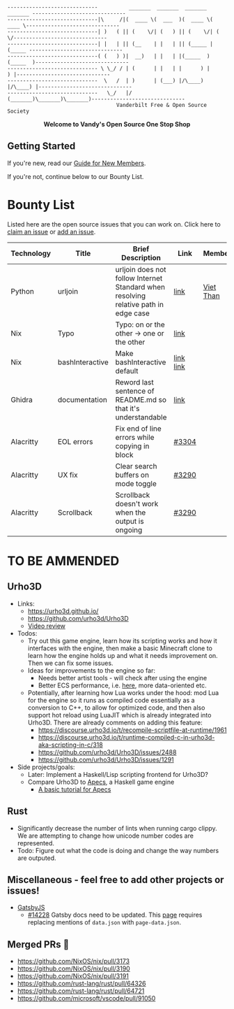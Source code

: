 ````
-----------------------------          _______  _______  _______  _______ ------------------------------
-----------------------------|\     /|(  ____ \(  ___  )(  ____ \(  ____ \------------------------------
-----------------------------| )   ( || (    \/| (   ) || (    \/| (    \/------------------------------
-----------------------------| |   | || (__    | |   | || (_____ | (_____ ------------------------------
-----------------------------( (   ) )|  __)   | |   | |(_____  )(_____  )------------------------------
----------------------------- \ \_/ / | (      | |   | |      ) |      ) |------------------------------
-----------------------------  \   /  | )      | (___) |/\____) |/\____) |------------------------------
-----------------------------   \_/   |/       (_______)\_______)\_______)------------------------------
                                   Vanderbilt Free & Open Source Society
````                                             

<p align="center"><strong>Welcome to Vandy's Open Source One Stop Shop</strong></p>

## Getting Started

If you're new, read our [Guide for New Members](NEW_MEMBER_GUIDE.md).

If you're not, continue below to our Bounty List.

# Bounty List

Listed here are the open source issues that you can work on. Click here to [claim an issue](#claim-an-issue) or [add an issue](#add-an-issue).


| Technology | Title | Brief Description | Link   | Member     | Difficulty |
| ---        | ---   | ---               | ---    | ---        | ---        |
| Python | urljoin| urljoin does not follow Internet Standard when resolving relative path in edge case | [link](https://bugs.python.org/issue37235) | [Viet Than](https://github.com/VietThan) | 2 star |
| Nix | Typo | Typo: on or the other -> one or the other | [link](https://github.com/NixOS/nixpkgs/blob/master/pkgs/tools/virtualization/nixos-container/nixos-container.pl) |  | 1 star |
| Nix | bashInteractive | Make bashInteractive default | [link](https://github.com/NixOS/nix/issues/2965) [link](https://github.com/NixOS/nix/pull/3107) |  | 1 star |
| Ghidra | documentation | Reword last sentence of README.md so that it's understandable | [link](https://github.com/NationalSecurityAgency/ghidra) |  | 0 star |
| Alacritty | EOL errors | Fix end of line errors while copying in block | [#3304](https://github.com/alacritty/alacritty/issues/3304) |  | 1 star |
| Alacritty | UX fix | Clear search buffers on mode toggle | [#3290](https://github.com/alacritty/alacritty/issues/3290) |  | 1 star |
| Alacritty | Scrollback | Scrollback doesn't work when the output is ongoing | [#3290](https://github.com/alacritty/alacritty/issues/3290) |  | 1 star |



# TO BE AMMENDED

## Urho3D
* Links:
  * <https://urho3d.github.io/>
  * <https://github.com/urho3d/Urho3D>
  * [Video review](https://youtu.be/p8A4OTtegIc)
* Todos:
  * Try out this game engine, learn how its scripting works and how it interfaces with the engine, then make a basic Minecraft clone to learn how the engine holds up and what it needs improvement on. Then we can fix some issues.
  * Ideas for improvements to the engine so far:
    * Needs better artist tools - will check after using the engine
    * Better ECS performance, i.e. [here](https://github.com/urho3d/Urho3D/blob/master/Source/Urho3D/Scene/LogicComponent.h), more data-oriented etc. 
  * Potentially, after learning how Lua works under the hood: mod Lua for the engine so it runs as compiled code essentially as a conversion to C++, to allow for optimized code, and then also support hot reload using LuaJIT which is already integrated into Urho3D. There are already comments on adding this feature: 
    * <https://discourse.urho3d.io/t/recompile-scriptfile-at-runtime/1961>
    * <https://discourse.urho3d.io/t/runtime-compiled-c-in-urho3d-aka-scripting-in-c/318>
    * <https://github.com/urho3d/Urho3D/issues/2488>
    * <https://github.com/urho3d/Urho3D/issues/1291>
* Side projects/goals:
  * Later: Implement a Haskell/Lisp scripting frontend for Urho3D?
  * Compare Urho3D to [Apecs](https://github.com/jonascarpay/apecs), a Haskell game engine
    * [A basic tutorial for Apecs](https://steemit.com/blog/@aas-sh/an-introduction-to-developing-games-in-haskell-with-apecs)

## Rust
* Significantly decrease the number of lints when running cargo clippy. We are attempting to change how unicode number codes are represented.
* Todo: Figure out what the code is doing and change the way numbers are outputed.

## Miscellaneous - feel free to add other projects or issues!
* [GatsbyJS](https://www.gatsbyjs.org)
  * [#14228](https://github.com/gatsbyjs/gatsby/issues/14228) Gatsby docs need to be updated. This [page](https://www.gatsbyjs.org/docs/html-generation/) requires replacing mentions of `data.json` with `page-data.json`.

## Merged PRs :tada:
* https://github.com/NixOS/nix/pull/3173
* https://github.com/NixOS/nix/pull/3190
* https://github.com/NixOS/nix/pull/3191
* https://github.com/rust-lang/rust/pull/64326
* https://github.com/rust-lang/rust/pull/64721
* https://github.com/microsoft/vscode/pull/91050
